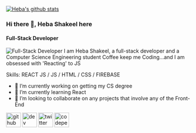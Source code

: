 [![Heba's github stats](https://github-readme-stats.vercel.app/api?username=HebaShakeel)](https://github.com/HebaShakeel/github-readme-stats)

### Hi there 👋, Heba Shakeel here
#### Full-Stack Developer
![Full-Stack Developer]( https://pbs.twimg.com/profile_banners/838092911078162433/1591523182/600x200)
I am Heba Shakeel, a full-stack developer and a Computer Science Engineering student
Coffee keep me Coding...and I am obsessed with 'Reacting' to JS 

Skills:   REACT JS / JS / HTML / CSS / FIREBASE 

- 🔭 I’m currently working on getting my CS degree 
- 🌱 I’m currently learning React 
- 👯 I’m looking to collaborate on any projects that involve any of the Front-End 


[<img src='https://cdn.jsdelivr.net/npm/simple-icons@3.0.1/icons/github.svg' alt='github' height='40'>](https://github.com/https://github.com/HebaShakeel)  [<img src='https://cdn.jsdelivr.net/npm/simple-icons@3.0.1/icons/dev-dot-to.svg' alt='dev' height='40'>](https://dev.to/https://dev.to/heba_shakeel)  [<img src='https://cdn.jsdelivr.net/npm/simple-icons@3.0.1/icons/twitter.svg' alt='twitter' height='40'>](https://twitter.com/https://twitter.com/heba_shakeel)  [<img src='https://cdn.jsdelivr.net/npm/simple-icons@3.0.1/icons/codepen.svg' alt='codepen' height='40'>](https://codepen.io/https://codepen.io/Heba_Shakeel)  






